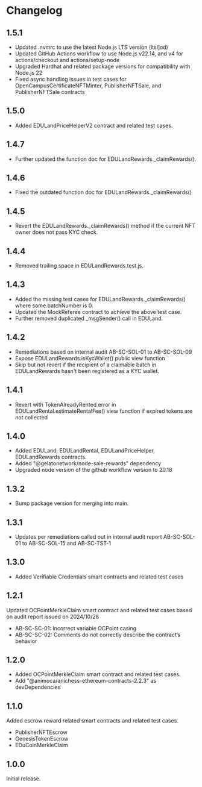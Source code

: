 # Changelog

## 1.5.1

- Updated .nvmrc to use the latest Node.js LTS version (lts/jod)
- Updated GitHub Actions workflow to use Node.js v22.14, and v4 for actions/checkout and actions/setup-node
- Upgraded Hardhat and related package versions for compatibility with Node.js 22
- Fixed async handling issues in test cases for OpenCampusCertificateNFTMinter, PublisherNFTSale, and PublisherNFTSale contracts

## 1.5.0

- Added EDULandPriceHelperV2 contract and related test cases. 

## 1.4.7

- Further updated the function doc for EDULandRewards._claimRewards().

## 1.4.6

- Fixed the outdated function doc for EDULandRewards._claimRewards()

## 1.4.5

- Revert the EDULandRewards._claimRewards() method if the current NFT owner does not pass KYC check.

## 1.4.4

- Removed trailing space in EDULandRewards.test.js.

## 1.4.3

- Added the missing test cases for EDULandRewards._claimRewards() where some batchNumber is 0.
- Updated the MockReferee contract to achieve the above test case.
- Further removed duplicated _msgSender() call in EDULand.

## 1.4.2

- Remediations based on internal audit AB-SC-SOL-01 to AB-SC-SOL-09
- Expose EDULandRewards.isKycWallet() public view function
- Skip but not revert if the recipient of a claimable batch in EDULandRewards hasn't been registered as a KYC wallet.

## 1.4.1

- Revert with TokenAlreadyRented error in EDULandRental.estimateRentalFee() view function if expired tokens are not collected

## 1.4.0

- Added EDULand, EDULandRental, EDULandPriceHelper, EDULandRewards contracts.
- Added "@gelatonetwork/node-sale-rewards" dependency
- Upgraded node version of the github workflow version to 20.18

## 1.3.2

- Bump package version for merging into main.

## 1.3.1

- Updates per remediations called out in internal audit report AB-SC-SOL-01 to AB-SC-SOL-15 and AB-SC-TST-1

## 1.3.0

- Added Verifiable Credentials smart contracts and related test cases

## 1.2.1

Updated OCPointMerkleClaim smart contract and related test cases based on audit report issued on 2024/10/28

- AB-SC-SC-01: Incorrect variable OCPoint casing
- AB-SC-SC-02: Comments do not correctly describe the contract’s behavior

## 1.2.0

- Added OCPointMerkleClaim smart contract and related test cases.
- Add "@animoca/anichess-ethereum-contracts-2.2.3" as devDependencies

## 1.1.0

Added escrow reward related smart contracts and related test cases.

- PublisherNFTEscrow
- GenesisTokenEscrow
- EDuCoinMerkleClaim

## 1.0.0

Initial release.
